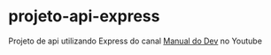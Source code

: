 # projeto-api-express
 Projeto de api utilizando Express do canal [Manual do Dev](https://youtube.com/manualdodev) no Youtube
